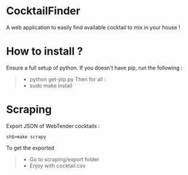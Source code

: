 # CocktailFinder
A web application to easily find available cocktail to mix in your house !

How to install ?
================

Ensure a full setup of python.
If you doesn't have pip, run the following :
> - python get-pip.py
Then for all :
> - sudo make install

Scraping
========

Export JSON of WebTender cocktails :
```
sh$>make scrapy
```

To get the exported
> - Go to scraping/export folder
> - Enjoy with cocktail.csv
